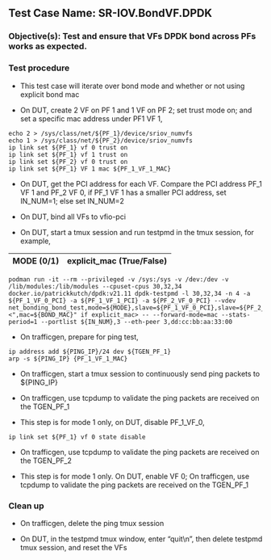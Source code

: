 ## Test Case Name: SR-IOV.BondVF.DPDK

### Objective(s): Test and ensure that VFs DPDK bond across PFs works as expected.

### Test procedure

* This test case will iterate over bond mode and whether or not using explicit bond mac

* On DUT, create 2 VF on PF 1 and 1 VF on PF 2; set trust mode on; and set a specific mac address under PF1 VF 1,
```
echo 2 > /sys/class/net/${PF_1}/device/sriov_numvfs
echo 1 > /sys/class/net/${PF_2}/device/sriov_numvfs
ip link set ${PF_1} vf 0 trust on
ip link set ${PF_1} vf 1 trust on
ip link set ${PF_2} vf 0 trust on
ip link set ${PF_1} VF 1 mac ${PF_1_VF_1_MAC}
```


* On DUT, get the PCI address for each VF. Compare the PCI address PF_1 VF 1 and PF_2 VF 0, if PF_1 VF 1 has a smaller PCI address, set IN_NUM=1; else set IN_NUM=2

* On DUT, bind all VFs to vfio-pci

* On DUT, start a tmux session and run testpmd in the tmux session, for example,

| MODE (0/1) | explicit_mac (True/False) |
| ---------- | ----- |

```
podman run -it --rm --privileged -v /sys:/sys -v /dev:/dev -v /lib/modules:/lib/modules --cpuset-cpus 30,32,34 docker.io/patrickkutch/dpdk:v21.11 dpdk-testpmd -l 30,32,34 -n 4 -a ${PF_1_VF_0_PCI} -a ${PF_1_VF_1_PCI} -a ${PF_2_VF_0_PCI} --vdev net_bonding_bond_test,mode=${MODE},slave=${PF_1_VF_0_PCI},slave=${PF_2_VF_0_PCI},primary=${PF_1_VF_0_PCI}<",mac=${BOND_MAC}" if explicit_mac> -- --forward-mode=mac --stats-period=1 --portlist ${IN_NUM},3 --eth-peer 3,dd:cc:bb:aa:33:00
```

* On trafficgen, prepare for ping test,
```
ip address add ${PING_IP}/24 dev ${TGEN_PF_1}
arp -s ${PING_IP} {PF_1_VF_1_MAC}
```

* On trafficgen, start a tmux session to continuously send ping packets to ${PING_IP}

* On trafficgen, use tcpdump to validate the ping packets are received on the TGEN_PF_1

* This step is for mode 1 only, on DUT, disable PF_1_VF_0,
```
ip link set ${PF_1} vf 0 state disable
```

* On trafficgen, use tcpdump to validate the ping packets are received on the TGEN_PF_2

* This step is for mode 1 only. On DUT, enable VF 0; On trafficgen, use tcpdump to validate the ping packets are received on the TGEN_PF_1


### Clean up

* On trafficgen, delete the ping tmux session

* On DUT, in the testpmd tmux window, enter “quit\n”, then delete testpmd tmux session, and reset the VFs
